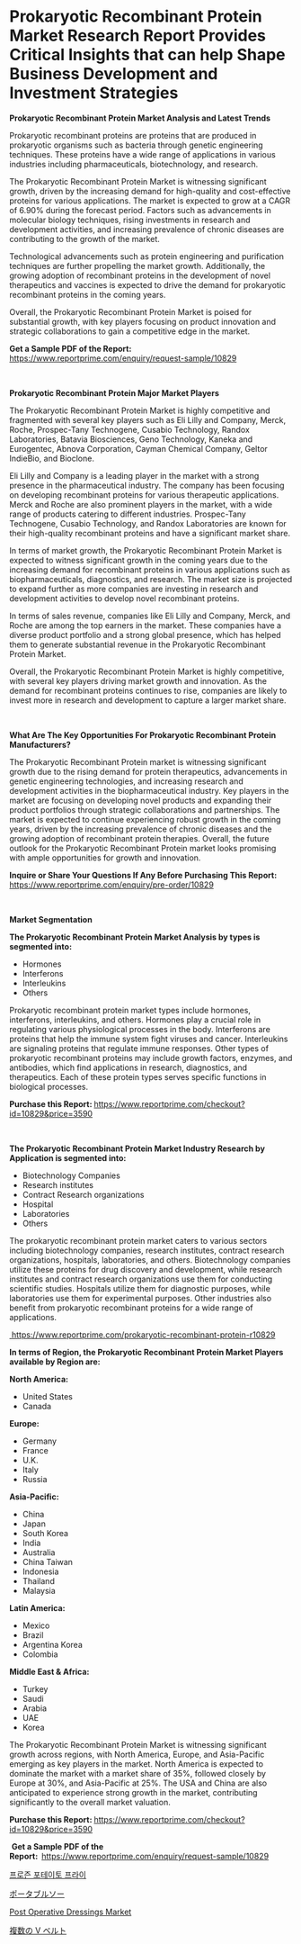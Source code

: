 <p><h1>Prokaryotic Recombinant Protein Market Research Report Provides Critical Insights that can help Shape Business Development and Investment Strategies</h1></p><p><strong>Prokaryotic Recombinant Protein Market Analysis and Latest Trends</strong></p>
<p><p>Prokaryotic recombinant proteins are proteins that are produced in prokaryotic organisms such as bacteria through genetic engineering techniques. These proteins have a wide range of applications in various industries including pharmaceuticals, biotechnology, and research.</p><p>The Prokaryotic Recombinant Protein Market is witnessing significant growth, driven by the increasing demand for high-quality and cost-effective proteins for various applications. The market is expected to grow at a CAGR of 6.90% during the forecast period. Factors such as advancements in molecular biology techniques, rising investments in research and development activities, and increasing prevalence of chronic diseases are contributing to the growth of the market.</p><p>Technological advancements such as protein engineering and purification techniques are further propelling the market growth. Additionally, the growing adoption of recombinant proteins in the development of novel therapeutics and vaccines is expected to drive the demand for prokaryotic recombinant proteins in the coming years.</p><p>Overall, the Prokaryotic Recombinant Protein Market is poised for substantial growth, with key players focusing on product innovation and strategic collaborations to gain a competitive edge in the market.</p></p>
<p><strong>Get a Sample PDF of the Report:&nbsp;</strong> <a href="https://www.reportprime.com/enquiry/request-sample/10829">https://www.reportprime.com/enquiry/request-sample/10829</a></p>
<p>&nbsp;</p>
<p><strong>Prokaryotic Recombinant Protein Major Market Players</strong></p>
<p><p>The Prokaryotic Recombinant Protein Market is highly competitive and fragmented with several key players such as Eli Lilly and Company, Merck, Roche, Prospec-Tany Technogene, Cusabio Technology, Randox Laboratories, Batavia Biosciences, Geno Technology, Kaneka and Eurogentec, Abnova Corporation, Cayman Chemical Company, Geltor IndieBio, and Bioclone. </p><p>Eli Lilly and Company is a leading player in the market with a strong presence in the pharmaceutical industry. The company has been focusing on developing recombinant proteins for various therapeutic applications. Merck and Roche are also prominent players in the market, with a wide range of products catering to different industries. Prospec-Tany Technogene, Cusabio Technology, and Randox Laboratories are known for their high-quality recombinant proteins and have a significant market share.</p><p>In terms of market growth, the Prokaryotic Recombinant Protein Market is expected to witness significant growth in the coming years due to the increasing demand for recombinant proteins in various applications such as biopharmaceuticals, diagnostics, and research. The market size is projected to expand further as more companies are investing in research and development activities to develop novel recombinant proteins.</p><p>In terms of sales revenue, companies like Eli Lilly and Company, Merck, and Roche are among the top earners in the market. These companies have a diverse product portfolio and a strong global presence, which has helped them to generate substantial revenue in the Prokaryotic Recombinant Protein Market.</p><p>Overall, the Prokaryotic Recombinant Protein Market is highly competitive, with several key players driving market growth and innovation. As the demand for recombinant proteins continues to rise, companies are likely to invest more in research and development to capture a larger market share.</p></p>
<p>&nbsp;</p>
<p><strong>What Are The Key Opportunities For Prokaryotic Recombinant Protein Manufacturers?</strong></p>
<p><p>The Prokaryotic Recombinant Protein market is witnessing significant growth due to the rising demand for protein therapeutics, advancements in genetic engineering technologies, and increasing research and development activities in the biopharmaceutical industry. Key players in the market are focusing on developing novel products and expanding their product portfolios through strategic collaborations and partnerships. The market is expected to continue experiencing robust growth in the coming years, driven by the increasing prevalence of chronic diseases and the growing adoption of recombinant protein therapies. Overall, the future outlook for the Prokaryotic Recombinant Protein market looks promising with ample opportunities for growth and innovation.</p></p>
<p><strong>Inquire or Share Your Questions If Any Before Purchasing This Report:</strong> <a href="https://www.reportprime.com/enquiry/pre-order/10829">https://www.reportprime.com/enquiry/pre-order/10829</a></p>
<p>&nbsp;</p>
<p><strong>Market Segmentation</strong></p>
<p><strong>The Prokaryotic Recombinant Protein Market Analysis by types is segmented into:</strong></p>
<p><ul><li>Hormones</li><li>Interferons</li><li>Interleukins</li><li>Others</li></ul></p>
<p><p>Prokaryotic recombinant protein market types include hormones, interferons, interleukins, and others. Hormones play a crucial role in regulating various physiological processes in the body. Interferons are proteins that help the immune system fight viruses and cancer. Interleukins are signaling proteins that regulate immune responses. Other types of prokaryotic recombinant proteins may include growth factors, enzymes, and antibodies, which find applications in research, diagnostics, and therapeutics. Each of these protein types serves specific functions in biological processes.</p></p>
<p><strong>Purchase this Report:&nbsp;</strong><a href="https://www.reportprime.com/checkout?id=10829&price=3590">https://www.reportprime.com/checkout?id=10829&price=3590</a></p>
<p>&nbsp;</p>
<p><strong>The Prokaryotic Recombinant Protein Market Industry Research by Application is segmented into:</strong></p>
<p><ul><li>Biotechnology Companies</li><li>Research institutes</li><li>Contract Research organizations</li><li>Hospital</li><li>Laboratories</li><li>Others</li></ul></p>
<p><p>The prokaryotic recombinant protein market caters to various sectors including biotechnology companies, research institutes, contract research organizations, hospitals, laboratories, and others. Biotechnology companies utilize these proteins for drug discovery and development, while research institutes and contract research organizations use them for conducting scientific studies. Hospitals utilize them for diagnostic purposes, while laboratories use them for experimental purposes. Other industries also benefit from prokaryotic recombinant proteins for a wide range of applications.</p></p>
<p><a href="https://www.reportprime.com/prokaryotic-recombinant-protein-r10829">&nbsp;https://www.reportprime.com/prokaryotic-recombinant-protein-r10829</a></p>
<p><strong>In terms of Region, the Prokaryotic Recombinant Protein Market Players available by Region are:</strong></p>
<p>
    <p> <strong> North America: </strong>
        <ul>
            <li>United States</li>
            <li>Canada</li>
        </ul>
        </p> 
    <p> <strong> Europe: </strong>
        <ul>
            <li>Germany</li>
            <li>France</li>
            <li>U.K.</li>
            <li>Italy</li>
            <li>Russia</li>
        </ul>
        </p> 
    <p> <strong> Asia-Pacific: </strong>
        <ul>
            <li>China</li>
            <li>Japan</li>
            <li>South Korea</li>
            <li>India</li>
            <li>Australia</li>
            <li>China Taiwan</li>
            <li>Indonesia</li>
            <li>Thailand</li>
            <li>Malaysia</li>
        </ul>
        </p> 
    <p> <strong> Latin America: </strong>
        <ul>
            <li>Mexico</li>
            <li>Brazil</li>
            <li>Argentina Korea</li>
            <li>Colombia</li>
        </ul>
        </p> 
    <p> <strong> Middle East & Africa: </strong>
        <ul>
            <li>Turkey</li>
            <li>Saudi</li>
            <li>Arabia</li>
            <li>UAE</li>
            <li>Korea</li>
        </ul>
    </p>
    </p>
<p><p>The Prokaryotic Recombinant Protein Market is witnessing significant growth across regions, with North America, Europe, and Asia-Pacific emerging as key players in the market. North America is expected to dominate the market with a market share of 35%, followed closely by Europe at 30%, and Asia-Pacific at 25%. The USA and China are also anticipated to experience strong growth in the market, contributing significantly to the overall market valuation.</p></p>
<p><strong>Purchase this Report: </strong><a href="https://www.reportprime.com/checkout?id=10829&price=3590">https://www.reportprime.com/checkout?id=10829&price=3590</a></p>
<p>&nbsp;<strong>Get a Sample PDF of the Report:&nbsp;&nbsp;</strong><a href="https://www.reportprime.com/enquiry/request-sample/10829">https://www.reportprime.com/enquiry/request-sample/10829</a></p>
<p><strong></strong></p>
<p><p><a href="https://github.com/apple8975768/Market-Research-Report-List-1/blob/main/237037974642.md">프로즌 포테이토 프라이</a></p><p><a href="https://github.com/CarlieShields/Market-Research-Report-List-1/blob/main/599717679881.md">ポータブルソー</a></p><p><a href="https://github.com/gladysalidde/Market-Research-Report-List-1/blob/main/post-operative-dressings-market.md">Post Operative Dressings Market</a></p><p><a href="https://github.com/HershelKris/Market-Research-Report-List-1/blob/main/400256779883.md">複数の V ベルト</a></p></p>